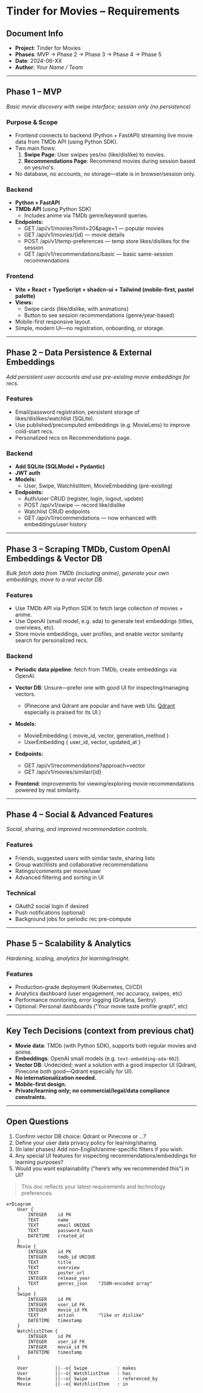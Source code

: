 # Tinder for Movies – Requirements

## Document Info
- **Project**: Tinder for Movies  
- **Phases**: MVP → Phase 2 → Phase 3 → Phase 4 → Phase 5
- **Date**: 2024-06-XX  
- **Author**: _Your Name / Team_

---

## Phase 1 – MVP
_Basic movie discovery with swipe interface; session only (no persistence)_

### Purpose & Scope
- Frontend connects to backend (Python + FastAPI) streaming live movie data from TMDb API (using Python SDK).
- Two main flows:
  1. **Swipe Page**: User swipes yes/no (like/dislike) to movies.
  2. **Recommendations Page**: Recommend movies during session based on yes/no's.
- No database, no accounts, no storage—state is in browser/session only.

### Backend
- **Python + FastAPI**
- **TMDb API** (using Python SDK)
  - Includes anime via TMDb genre/keyword queries.
- **Endpoints:**
  - GET /api/v1/movies?limit=20&page=1  — popular movies
  - GET /api/v1/movies/{id}              — movie details
  - POST /api/v1/temp-preferences        — temp store likes/dislikes for the session
  - GET /api/v1/recommendations/basic    — basic same-session recommendations

### Frontend
- **Vite + React + TypeScript + shadcn-ui + Tailwind (mobile-first, pastel palette)**
- **Views:**
  - Swipe cards (like/dislike, with animations)
  - Button to see session recommendations (genre/year-based)
- Mobile-first responsive layout.  
- Simple, modern UI—no registration, onboarding, or storage.

---

## Phase 2 – Data Persistence & External Embeddings
_Add persistent user accounts and use pre-existing movie embeddings for recs._

### Features
- Email/password registration, persistent storage of likes/dislikes/watchlist (SQLite).
- Use published/precomputed embeddings (e.g. MovieLens) to improve cold-start recs.
- Personalized recs on Recommendations page.

### Backend
- **Add SQLite (SQLModel + Pydantic)**
- **JWT auth**
- **Models:**
  - User, Swipe, WatchlistItem, MovieEmbedding (pre-existing)
- **Endpoints:**
  - Auth/user CRUD (register, login, logout, update)
  - POST /api/v1/swipe           — record like/dislike
  - Watchlist CRUD endpoints
  - GET /api/v1/recommendations  — now enhanced with embeddings/user history

---

## Phase 3 – Scraping TMDb, Custom OpenAI Embeddings & Vector DB
_Bulk fetch data from TMDb (including anime), generate your own embeddings, move to a real vector DB._

### Features
- Use TMDb API via Python SDK to fetch large collection of movies + anime.
- Use OpenAI (small model, e.g. ada) to generate text embeddings (titles, overviews, etc).
- Store movie embeddings, user profiles, and enable vector similarity search for personalized recs.

### Backend
- **Periodic data pipeline**: fetch from TMDb, create embeddings via OpenAI.
- **Vector DB**: Unsure—prefer one with good UI for inspecting/managing vectors.
    - (Pinecone and Qdrant are popular and have web UIs. [Qdrant](https://qdrant.tech/) especially is praised for its UI.)

- **Models:**
  - MovieEmbedding { movie_id, vector, generation_method }
  - UserEmbedding { user_id, vector, updated_at }
- **Endpoints:**
  - GET /api/v1/recommendations?approach=vector
  - GET /api/v1/movies/similar/{id}

- **Frontend**: improvements for viewing/exploring movie recommendations powered by real similarity.

---

## Phase 4 – Social & Advanced Features
_Social, sharing, and improved recommendation controls._

### Features
- Friends, suggested users with similar taste, sharing lists
- Group watchlists and collaborative recommendations
- Ratings/comments per movie/user
- Advanced filtering and sorting in UI

### Technical
- OAuth2 social login if desired  
- Push notifications (optional)  
- Background jobs for periodic rec pre-compute

---

## Phase 5 – Scalability & Analytics
_Hardening, scaling, analytics for learning/insight._

### Features
- Production-grade deployment (Kubernetes, CI/CD)
- Analytics dashboard (user engagement, rec accuracy, swipes, etc)
- Performance monitoring, error logging (Grafana, Sentry)
- Optional: Personal dashboards ("Your movie taste profile graph", etc)

---

## Key Tech Decisions (context from previous chat)
- **Movie data**: TMDb (with Python SDK), supports both regular movies and anime.
- **Embeddings**: OpenAI small models (e.g. `text-embedding-ada-002`).
- **Vector DB**: Undecided; want a solution with a good inspector UI (Qdrant, Pinecone both good—Qdrant especially for UI).
- **No internationalization needed.**
- **Mobile-first design.**
- **Private/learning only; no commercial/legal/data compliance constraints.**

---

## Open Questions
1. Confirm vector DB choice: Qdrant or Pinecone or ...?
2. Define your user data privacy policy for learning/sharing.
3. (In later phases) Add non-English/anime-specific filters if you wish.
4. Any special UI features for inspecting recommendations/embeddings for learning purposes?
5. Would you want explainability ("here’s why we recommended this") in UI?

> This doc reflects your latest requirements and technology preferences.





```mermaid
erDiagram
    User {
        INTEGER    id PK
        TEXT       name
        TEXT       email UNIQUE
        TEXT       password_hash
        DATETIME   created_at
    }
    Movie {
        INTEGER    id PK
        INTEGER    tmdb_id UNIQUE
        TEXT       title
        TEXT       overview
        TEXT       poster_url
        INTEGER    release_year
        TEXT       genres_json    "JSON-encoded array"
    }
    Swipe {
        INTEGER    id PK
        INTEGER    user_id FK
        INTEGER    movie_id FK
        TEXT       action         "like or dislike"
        DATETIME   timestamp
    }
    WatchlistItem {
        INTEGER    id PK
        INTEGER    user_id FK
        INTEGER    movie_id FK
        DATETIME   timestamp
    }

    User          ||--o{ Swipe           : makes
    User          ||--o{ WatchlistItem   : has
    Movie         ||--o{ Swipe           : referenced_by
    Movie         ||--o{ WatchlistItem   : in
```
